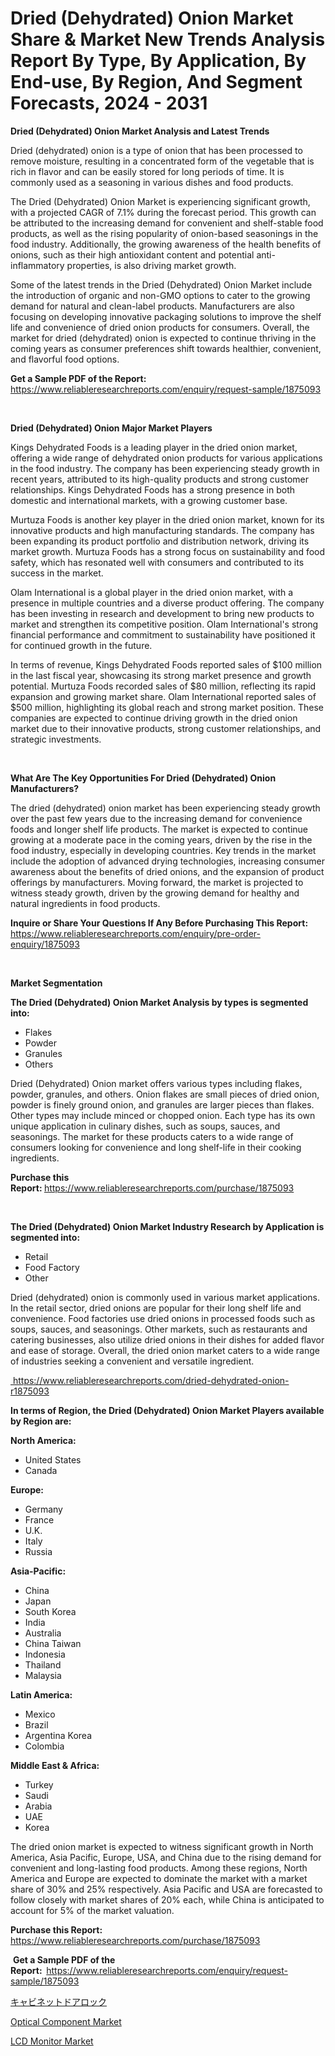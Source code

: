 <p><h1>Dried (Dehydrated) Onion Market Share & Market New Trends Analysis Report By Type, By Application, By End-use, By Region, And Segment Forecasts, 2024 - 2031</h1></p><p><strong>Dried (Dehydrated) Onion Market Analysis and Latest Trends</strong></p>
<p><p>Dried (dehydrated) onion is a type of onion that has been processed to remove moisture, resulting in a concentrated form of the vegetable that is rich in flavor and can be easily stored for long periods of time. It is commonly used as a seasoning in various dishes and food products.</p><p>The Dried (Dehydrated) Onion Market is experiencing significant growth, with a projected CAGR of 7.1% during the forecast period. This growth can be attributed to the increasing demand for convenient and shelf-stable food products, as well as the rising popularity of onion-based seasonings in the food industry. Additionally, the growing awareness of the health benefits of onions, such as their high antioxidant content and potential anti-inflammatory properties, is also driving market growth.</p><p>Some of the latest trends in the Dried (Dehydrated) Onion Market include the introduction of organic and non-GMO options to cater to the growing demand for natural and clean-label products. Manufacturers are also focusing on developing innovative packaging solutions to improve the shelf life and convenience of dried onion products for consumers. Overall, the market for dried (dehydrated) onion is expected to continue thriving in the coming years as consumer preferences shift towards healthier, convenient, and flavorful food options.</p></p>
<p><strong>Get a Sample PDF of the Report:&nbsp;</strong> <a href="https://www.reliableresearchreports.com/enquiry/request-sample/1875093">https://www.reliableresearchreports.com/enquiry/request-sample/1875093</a></p>
<p>&nbsp;</p>
<p><strong>Dried (Dehydrated) Onion Major Market Players</strong></p>
<p><p>Kings Dehydrated Foods is a leading player in the dried onion market, offering a wide range of dehydrated onion products for various applications in the food industry. The company has been experiencing steady growth in recent years, attributed to its high-quality products and strong customer relationships. Kings Dehydrated Foods has a strong presence in both domestic and international markets, with a growing customer base.</p><p>Murtuza Foods is another key player in the dried onion market, known for its innovative products and high manufacturing standards. The company has been expanding its product portfolio and distribution network, driving its market growth. Murtuza Foods has a strong focus on sustainability and food safety, which has resonated well with consumers and contributed to its success in the market.</p><p>Olam International is a global player in the dried onion market, with a presence in multiple countries and a diverse product offering. The company has been investing in research and development to bring new products to market and strengthen its competitive position. Olam International's strong financial performance and commitment to sustainability have positioned it for continued growth in the future.</p><p>In terms of revenue, Kings Dehydrated Foods reported sales of $100 million in the last fiscal year, showcasing its strong market presence and growth potential. Murtuza Foods recorded sales of $80 million, reflecting its rapid expansion and growing market share. Olam International reported sales of $500 million, highlighting its global reach and strong market position. These companies are expected to continue driving growth in the dried onion market due to their innovative products, strong customer relationships, and strategic investments.</p></p>
<p>&nbsp;</p>
<p><strong>What Are The Key Opportunities For Dried (Dehydrated) Onion Manufacturers?</strong></p>
<p><p>The dried (dehydrated) onion market has been experiencing steady growth over the past few years due to the increasing demand for convenience foods and longer shelf life products. The market is expected to continue growing at a moderate pace in the coming years, driven by the rise in the food industry, especially in developing countries. Key trends in the market include the adoption of advanced drying technologies, increasing consumer awareness about the benefits of dried onions, and the expansion of product offerings by manufacturers. Moving forward, the market is projected to witness steady growth, driven by the growing demand for healthy and natural ingredients in food products.</p></p>
<p><strong>Inquire or Share Your Questions If Any Before Purchasing This Report:</strong> <a href="https://www.reliableresearchreports.com/enquiry/pre-order-enquiry/1875093">https://www.reliableresearchreports.com/enquiry/pre-order-enquiry/1875093</a></p>
<p>&nbsp;</p>
<p><strong>Market Segmentation</strong></p>
<p><strong>The Dried (Dehydrated) Onion Market Analysis by types is segmented into:</strong></p>
<p><ul><li>Flakes</li><li>Powder</li><li>Granules</li><li>Others</li></ul></p>
<p><p>Dried (Dehydrated) Onion market offers various types including flakes, powder, granules, and others. Onion flakes are small pieces of dried onion, powder is finely ground onion, and granules are larger pieces than flakes. Other types may include minced or chopped onion. Each type has its own unique application in culinary dishes, such as soups, sauces, and seasonings. The market for these products caters to a wide range of consumers looking for convenience and long shelf-life in their cooking ingredients.</p></p>
<p><strong>Purchase this Report:&nbsp;</strong><a href="https://www.reliableresearchreports.com/purchase/1875093">https://www.reliableresearchreports.com/purchase/1875093</a></p>
<p>&nbsp;</p>
<p><strong>The Dried (Dehydrated) Onion Market Industry Research by Application is segmented into:</strong></p>
<p><ul><li>Retail</li><li>Food Factory</li><li>Other</li></ul></p>
<p><p>Dried (dehydrated) onion is commonly used in various market applications. In the retail sector, dried onions are popular for their long shelf life and convenience. Food factories use dried onions in processed foods such as soups, sauces, and seasonings. Other markets, such as restaurants and catering businesses, also utilize dried onions in their dishes for added flavor and ease of storage. Overall, the dried onion market caters to a wide range of industries seeking a convenient and versatile ingredient.</p></p>
<p><a href="https://www.reliableresearchreports.com/dried-dehydrated-onion-r1875093">&nbsp;https://www.reliableresearchreports.com/dried-dehydrated-onion-r1875093</a></p>
<p><strong>In terms of Region, the Dried (Dehydrated) Onion Market Players available by Region are:</strong></p>
<p>
    <p> <strong> North America: </strong>
        <ul>
            <li>United States</li>
            <li>Canada</li>
        </ul>
        </p> 
    <p> <strong> Europe: </strong>
        <ul>
            <li>Germany</li>
            <li>France</li>
            <li>U.K.</li>
            <li>Italy</li>
            <li>Russia</li>
        </ul>
        </p> 
    <p> <strong> Asia-Pacific: </strong>
        <ul>
            <li>China</li>
            <li>Japan</li>
            <li>South Korea</li>
            <li>India</li>
            <li>Australia</li>
            <li>China Taiwan</li>
            <li>Indonesia</li>
            <li>Thailand</li>
            <li>Malaysia</li>
        </ul>
        </p> 
    <p> <strong> Latin America: </strong>
        <ul>
            <li>Mexico</li>
            <li>Brazil</li>
            <li>Argentina Korea</li>
            <li>Colombia</li>
        </ul>
        </p> 
    <p> <strong> Middle East & Africa: </strong>
        <ul>
            <li>Turkey</li>
            <li>Saudi</li>
            <li>Arabia</li>
            <li>UAE</li>
            <li>Korea</li>
        </ul>
    </p>
    </p>
<p><p>The dried onion market is expected to witness significant growth in North America, Asia Pacific, Europe, USA, and China due to the rising demand for convenient and long-lasting food products. Among these regions, North America and Europe are expected to dominate the market with a market share of 30% and 25% respectively. Asia Pacific and USA are forecasted to follow closely with market shares of 20% each, while China is anticipated to account for 5% of the market valuation.</p></p>
<p><strong>Purchase this Report: </strong><a href="https://www.reliableresearchreports.com/purchase/1875093">https://www.reliableresearchreports.com/purchase/1875093</a></p>
<p>&nbsp;<strong>Get a Sample PDF of the Report:&nbsp;&nbsp;</strong><a href="https://www.reliableresearchreports.com/enquiry/request-sample/1875093">https://www.reliableresearchreports.com/enquiry/request-sample/1875093</a></p>
<p><strong></strong></p>
<p><p><a href="https://github.com/decker5351/Market-Research-Report-List-2/blob/main/476682333328.md">キャビネットドアロック</a></p><p><a href="https://github.com/LavernaCole76/Market-Research-Report-List-1/blob/main/optical-component-market.md">Optical Component Market</a></p><p><a href="https://github.com/daviYvette/Market-Research-Report-List-1/blob/main/lcd-monitor-market.md">LCD Monitor Market</a></p></p>